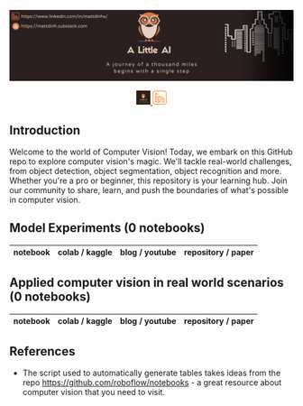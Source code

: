<div align="center">
  <p>
    <a align="center" href="" target="_blank">
      <img
        width="850"
        src="assets/a-little-ai-banner.png"
      >
    </a>
  </p>
  <div align="center">
      <a href="https://mattdinh.substack.com/publish/home">
          <img
            src="assets/a-little-ai-blog-logo.png"
            width="5%"
          />
      </a>
      <a href="https://www.linkedin.com/in/mattdinhx/">
          <img
            src="assets/linkedin-orange-logo.png"
            width="5%"
          />
      </a>
  </div>

</div>

## Introduction
Welcome to the world of Computer Vision! Today, we embark on this GitHub repo to explore computer vision's magic. We'll tackle real-world challenges, from object detection, object segmentation, object recognition and more. Whether you're a pro or beginner, this repository is your learning hub. Join our community to share, learn, and push the boundaries of what's possible in computer vision.


<!--- AUTOGENERATED-NOTEBOOKS-TABLE -->
<!---
   WARNING: DO NOT EDIT THIS TABLE MANUALLY. IT IS AUTOMATICALLY GENERATED.
   HEAD OVER TO CONTRIBUTING.MD FOR MORE DETAILS ON HOW TO MAKE CHANGES PROPERLY.
-->
## Model Experiments (0 notebooks)
| **notebook** | **colab / kaggle** | **blog / youtube** | **repository / paper** |
|:------------:|:-------------------------------------------------:|:---------------------------:|:----------------------:|
## Applied computer vision in real world scenarios (0 notebooks)
| **notebook** | **colab / kaggle** | **blog / youtube** | **repository / paper** |
|:------------:|:-------------------------------------------------:|:---------------------------:|:----------------------:|
<!--- AUTOGENERATED-NOTEBOOKS-TABLE -->

## References
* The script used to automatically generate tables takes ideas from the repo https://github.com/roboflow/notebooks - a great resource about computer vision that you need to visit.

